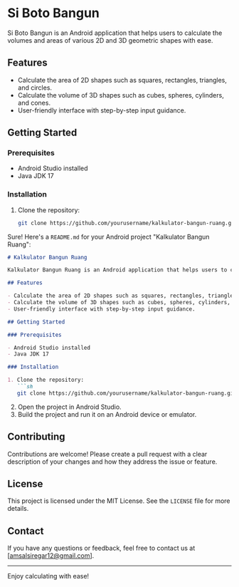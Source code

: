 # Si Boto Bangun

Si Boto Bangun is an Android application that helps users to calculate the volumes and areas of various 2D and 3D geometric shapes with ease.

## Features

- Calculate the area of 2D shapes such as squares, rectangles, triangles, and circles.
- Calculate the volume of 3D shapes such as cubes, spheres, cylinders, and cones.
- User-friendly interface with step-by-step input guidance.

## Getting Started

### Prerequisites

- Android Studio installed
- Java JDK 17

### Installation

1. Clone the repository:

   ```sh
   git clone https://github.com/yourusername/kalkulator-bangun-ruang.git

Sure! Here's a `README.md` for your Android project "Kalkulator Bangun Ruang":

```markdown
# Kalkulator Bangun Ruang

Kalkulator Bangun Ruang is an Android application that helps users to calculate the volumes and areas of various 2D and 3D geometric shapes with ease.

## Features

- Calculate the area of 2D shapes such as squares, rectangles, triangles, and circles.
- Calculate the volume of 3D shapes such as cubes, spheres, cylinders, and cones.
- User-friendly interface with step-by-step input guidance.

## Getting Started

### Prerequisites

- Android Studio installed
- Java JDK 17

### Installation

1. Clone the repository:
   ```sh
   git clone https://github.com/yourusername/kalkulator-bangun-ruang.git
   ```

2. Open the project in Android Studio.
3. Build the project and run it on an Android device or emulator.

## Contributing

Contributions are welcome! Please create a pull request with a clear description of your changes and how they address the issue or feature.

## License

This project is licensed under the MIT License. See the `LICENSE` file for more details.

## Contact

If you have any questions or feedback, feel free to contact us at [amsalsiregar12@gmail.com].

---

Enjoy calculating with ease!
